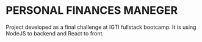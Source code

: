 # PERSONAL FINANCES MANEGER

Project developed as a final challenge at IGTI fullstack bootcamp. It is using NodeJS to backend and React to front.